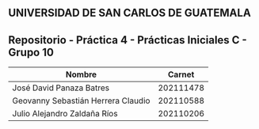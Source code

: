 ## UNIVERSIDAD DE SAN CARLOS DE GUATEMALA
## Repositorio - Práctica 4 - Prácticas Iniciales C - Grupo 10

| Nombre | Carnet |
| ------------- | ------------- |
| José David Panaza Batres  | 202111478 |
| Geovanny Sebastián Herrera Claudio  | 202110588  |
| Julio Alejandro Zaldaña Ríos | 202110206 |
